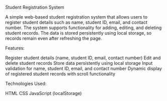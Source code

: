 Student Registration System

A simple web-based student registration system that allows users to register student details such as name, student ID, email, and contact number. The system supports functionality for adding, editing, and deleting student records. The data is stored persistently using local storage, so records remain even after refreshing the page.

Features:

Register student details (name, student ID, email, contact number)
Edit and delete student records
Store data persistently using local storage
Input validation for name, student ID, email, and contact number
Dynamic display of registered student records with scroll functionality

Technologies Used:

HTML
CSS
JavaScript (localStorage)
